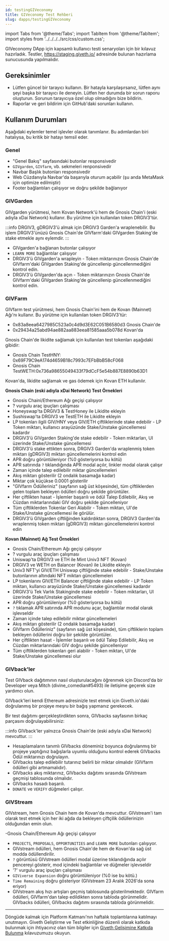 ```yaml
---
id: testingGIVeconomy
title: GIVeconomy Test Rehberi
slug: dapps/testingGIVeconomy
---
```

import Tabs from '@theme/Tabs';
import TabItem from '@theme/TabItem';
import styles from '../../../../src/css/custom.css';


GIVeconomy DApp için kapsamlı kullanıcı testi senaryoları için bir kılavuz hazırladık. Testler, https://staging.giveth.io/ adresinde bulunan hazırlama sunucusunda yapılmalıdır.

## Gereksinimler
* Lütfen güncel bir tarayıcı kullanın. Bir hatayla karşılaşırsanız, lütfen aynı şeyi başka bir tarayıcı ile deneyin. Lütfen her durumda bir sorun raporu oluşturun. Sorunun tarayıcıya özel olup olmadığını bize bildirin.
* Raporlar ve geri bildirim için GitHub'daki sorunları kullanın.

## Kullanım Durumları
Aşağıdaki eylemler temel işlevler olarak tanımlanır. Bu adımlardan biri hatalıysa, bu kritik bir hatayı temsil eder.

### Genel
* "Genel Bakış" sayfasındaki butonlar responsivedir
* `GIVgarden`, `GIVfarm`, vb. sekmeleri renponsivedir
* Navbar Başlık butonları responsivedir
* Web Cüzdanıyla Navbar'da başarıyla oturum açabilir (şu anda MetaMask için optimize edilmiştir)
* Footer bağlantıları çalışıyor ve doğru şekilde bağlanıyor

### GIVGarden
GIVgarden yürütmesi, hem Kovan Network'ü hem de Gnosis Chain'i (eski adıyla xDai Network) kullanır. Bu yürütme için kullanılan token DRGIV3'tür.

:::info
DRGIV3, gDRGIV3'ü almak için DRGIV3 Garden'a wraplenebilir. Bu işlem DRGIV3'ünüzü Gnosis Chain'de GIVfarm'daki GIVgarden Staking'de stake etmekle aynı eylemdir.
:::

* GIVgarden'a bağlanan butonlar çalışıyor
* `LEARN MORE` bağlantılar çalışıyor
* DRGIV3'ü GIVgarden'a wrapleyin - Token miktarınızın Gnosis Chain'de GIVfarm'daki GIVgarden Staking'de güncellenip güncellenmediğini kontrol edin.
* DRGIV3'ü GIVgarden'da açın - Token miktarınızın Gnosis Chain'de GIVfarm'daki GIVgarden Staking'de güncellenip güncellenmediğini kontrol edin.

### GIVFarm
GIVfarm test yürütmesi, hem Gnosis Chain'ini hem de Kovan (Mainnet) Ağı'nı kullanır. Bu yürütme için kullanılan token DRGIV3'tür:

* 0x83a8eea6427985C523a0c4d9d3E62C051B6580d3 Gnosis Chain'de
* 0x29434a25abd94ae882aa883eea81585aaa5b078d Kovan'da

Gnosis Chain'de likidite sağlamak için kullanılan test tokenları aşağıdaki gibidir:

* Gnosis Chain TestHNY: 0x69F79C9eA174d4659B18c7993c7EFbBbB58cF068
* Gnosis Chain TestWETH:0x736a98655049433f79dCcF5e54b887E8890b63D1

Kovan'da, likidite sağlamak ve gas ödemek için Kovan ETH kullanılır.

**Gnosis Chain (eski adıyla xDai Network) Test Örnekleri**
* Gnosis Chaini/Ethereum Ağı geçişi çalışıyor
* ? vurgulu araç ipuçları çalışması
* Honeyswap'ta DRGIV3 & TestHoney ile Likidite ekleyin
* Sushiswap'ta DRGIV3 ve TestETH ile Likidite ekleyin
* LP tokenları ilgili GIV/HNY veya GIV/ETH çiftliklerinde stake edebilir - LP Token miktarı, kullanıcı arayüzünde Stake/Unstake güncellemesi kadardır
* DRGIV3'ü GIVgarden Staking'de stake edebilir - Token miktarları, UI üzerinde Stake/Unstake güncellemesi
* DRGIV3'ü stake ettikten sonra, DRGIV3 Garden'da wraplenmiş token miktarı (gDRGIV3) miktarı güncellemelerini kontrol edin
* APR doğru görüntüleniyor (%0 gösteriyorsa bu kötü)
* APR satırında `?` tıklandığında APR modal açılır, linkler modal olarak çalışır
* Zaman içinde talep edilebilir miktar güncellemeleri
* Akış miktarı gösterilir (2 ondalık basamağa kadar)
* Miktar çok küçükse 0.0001 gösterilir
* "GIVfarm Ödülleriniz" (sayfanın sağ üst köşesinde), tüm çiftliklerden gelen toplam bekleyen ödülleri doğru şekilde görüntüler.
* Her çiftlikten hasat - İşlemler başarılı ve ödül Talep Edilebilir, Akış ve Cüzdan miktarlarındaki GIV doğru şekilde güncelleniyor
* Tüm çiftliklerden Tokenlar Geri Alabilir - Token miktarı, UI'de Stake/Unstake güncellemesi ile görülür.
* DRGIV3'ü GIVgarden çiftliğinden kaldırdıktan sonra, DRGIV3 Garden'da wraplenmiş token miktarı (gDRGIV3) miktarı güncellemelerini kontrol edin

**Kovan (Mainnet) Ağ Test Örnekleri**
* Gnosis Chain/Ethereum Ağı geçişi çalışıyor
* ? vurgulu araç ipuçları çalışması
* Uniswap'ta DRGIV3 ve ETH ile Mint Univ3 NFT (Kovan)
* DRGIV3 ve WETH on Balancer (Kovan) ile Likidite ekleyin
* Univ3 NFT'yi GIV/ETH Uniswap çiftliğinde stake edebilir - Stake/Unstake butonlarının altındaki NFT miktarı güncellemeleri
* LP tokenlarını GIV/ETH Balancer çiftliğinde stake edebilir - LP Token miktarı, kullanıcı arayüzünde Stake/Unstake güncellemesi kadardır
* DRGIV3'ü Tek Varlık Stakinginde stake edebilir - Token miktarları, UI üzerinde Stake/Unstake güncellemesi
* APR doğru görüntüleniyor (%0 gösteriyorsa bu kötü)
* `?` tıklamak APR satırında APR modunu açar, bağlantılar modal olarak işlevseldir
* Zaman içinde talep edilebilir miktar güncellemeleri
* Akış miktarı gösterilir (2 ondalık basamağa kadar)
* GIVfarm Ödülleriniz" (sayfanın sağ üst köşesinde), tüm çiftliklerin toplam bekleyen ödüllerini doğru bir şekilde görüntüler.
* Her çiftlikten hasat - İşlemler başarılı ve ödül Talep Edilebilir, Akış ve Cüzdan miktarlarındaki GIV doğru şekilde güncelleniyor
* Tüm çiftliklerden tokenları geri alabilir - Token miktarı, UI'de Stake/Unstake güncellemesi olur

### GIVback'ler
Test GIVback dağıtımının nasıl oluşturulacağını öğrenmek için Discord'da bir Developer veya Mitch (divine_comedian#5493) ile iletişime geçerek size yardımcı olun.

GIVback'leri kendi Ethereum adresinizle test etmek için Giveth.io'daki doğrulanmış bir projeye meşru bir bağış yapmanız gerekecek.

Bir test dağıtımı gerçekleştirdikten sonra, GIVbacks sayfasının birkaç parçasını doğrulayabilirsiniz:

:::info
GIVback'ler yalnızca Gnosis Chain'de (eski adıyla xDai Network) mevcuttur.
:::

* Hesaplamaların tanımlı GIVbacks döneminiz boyunca doğrulanmış bir projeye yaptığınız bağışlarla uyumlu olduğunu kontrol ederek GIVbacks Ödül miktarınızı doğrulayın.
* GIVbacks talep edilebilir tutarınız belirli bir miktar olmalıdır (GIVfarm ödülleri gibi artmamalıdır).
* GIVbacks akış miktarınız, GIVbacks dağıtımı sırasında GIVstream geçmişi tablosunda olmalıdır.
* GIVbacks hasadı başarılı.
* `DONATE` ve `VERIFY` düğmeleri çalışır.

### GIVStream
GIVstream, hem Gnosis Chain hem de Kovan'da mevcuttur. GIVstream'i tam olarak test etmek için her iki ağda da bekleyen çiftçilik ödüllerinizin olduğundan emin olun.

-Gnosis Chain/Ethereum Ağı geçişi çalışıyor

* `PROJECTS`, `PROPOSALS`, `OPPORTUNITIES` and `LEARN MORE` butonları çalışıyor.
* GIVstream ödülleri, hem Gnosis Chain'de hem de Kovan'da sağ üst modda ödüllendirilir.
* `?` görüntüsü GIVstream ödülleri modal üzerine tıklandığında açılır pencereyi gösterir, mod içindeki bağlantılar ve düğmeler işlevseldir
* '?' vurgulu araç ipuçları çalışması
* `GIViverse Expansion` doğru görüntüleniyor (%0 ise bu kötü.)
* `Time Remaining` doğru gösteriyor (GIVstream 23 Aralık 2026'da sona eriyor)
* GIVstream akış hızı artışları geçmiş tablosunda gösterilmektedir. GIVfarm ödülleri, GIVfarm'dan talep edildikten sonra tabloda görünmelidir. GIVbacks ödülleri, GIVbacks dağıtımı sırasında tabloda görünmelidir.



---

Döngüde kalmak için Platform Katmanı'nın haftalık toplantılarına katılmayı unutmayın. Giveth Geliştirme ve Test etkinliğine düzenli olarak katkıda bulunmak için ihtiyacınız olan tüm bilgiler için [Giveth Gelişimine Katkıda Bulunma](/dapps/contributors) kılavuzumuzu okuyun.
